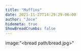 ```yaml
---
title: "Muffins"
date: 2021-11-27T14:29:29-06:00
author: "Joce"
hidemeta: true
ShowBreadCrumbs: false
---
```

image:"<bread path/bread.jpg>"
